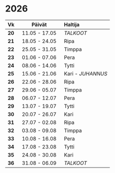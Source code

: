 2026
====

| Vk&nbsp;&nbsp; | Päivät&nbsp;&nbsp;  | Haltija    |
|:---|:-------------:|:-----------|
|**20**| 11.05 - 17.05&nbsp;&nbsp; | *TALKOOT*  |
|**21**| 18.05 - 24.05&nbsp;&nbsp; | Ripa       |
|**22**| 25.05 - 31.05&nbsp;&nbsp; | Timppa     |
|**23**| 01.06 - 07.06&nbsp;&nbsp; | Pera       |
|**24**| 08.06 - 14.06&nbsp;&nbsp; | Tytti      |
|**25**| 15.06 - 21.06&nbsp;&nbsp; | Kari       - *JUHANNUS* |
|**26**| 22.06 - 28.06&nbsp;&nbsp; | Ripa       |
|**27**| 29.06 - 05.07&nbsp;&nbsp; | Timppa     |
|**28**| 06.07 - 12.07&nbsp;&nbsp; | Pera       |
|**29**| 13.07 - 19.07&nbsp;&nbsp; | Tytti      |
|**30**| 20.07 - 26.07&nbsp;&nbsp; | Kari       |
|**31**| 27.07 - 02.08&nbsp;&nbsp; | Ripa       |
|**32**| 03.08 - 09.08&nbsp;&nbsp; | Timppa     |
|**33**| 10.08 - 16.08&nbsp;&nbsp; | Pera       |
|**34**| 17.08 - 23.08&nbsp;&nbsp; | Tytti      |
|**35**| 24.08 - 30.08&nbsp;&nbsp; | Kari       |
|**36**| 31.08 - 06.09&nbsp;&nbsp; | *TALKOOT*  |
